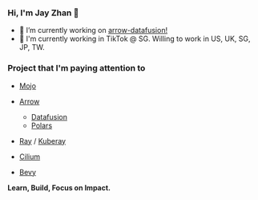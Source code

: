 ### Hi, I'm Jay Zhan 👋

- 🔭 I’m currently working on [arrow-datafusion!](https://github.com/apache/arrow-datafusion)
- 🏫 I'm currently working in TikTok @ SG. Willing to work in US, UK, SG, JP, TW.

### Project that I'm paying attention to
* [Mojo](https://github.com/modularml/mojo)
* [Arrow](https://arrow.apache.org/)
  *  [Datafusion](https://github.com/apache/arrow-datafusion)
  *  [Polars](https://github.com/pola-rs/polars)
 
* [Ray](https://github.com/ray-project/ray) / [Kuberay](https://github.com/ray-project/kuberay)
* [Cilium](https://github.com/cilium/cilium)
* [Bevy](https://github.com/bevyengine/bevy)

**Learn, Build, Focus on Impact.**

<!--
**jayzhan211/jayzhan211** is a ✨ _special_ ✨ repository because its `README.md` (this file) appears on your GitHub profile.

Here are some ideas to get you started:

- 🔭 I’m currently working on ...
- 🌱 I’m currently learning ...
- 👯 I’m looking to collaborate on ...
- 🤔 I’m looking for help with ...
- 💬 Ask me about ...
- 📫 How to reach me: ...
- 😄 Pronouns: ...
- ⚡ Fun fact: ...
-->

